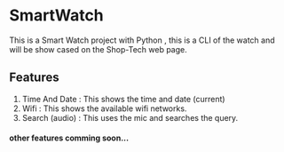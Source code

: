 # SmartWatch
This is a Smart Watch project with Python , this is a CLI of the watch and will be show cased on the Shop-Tech web page.

## Features 
1. Time And Date :
    This shows the time and date (current)
2. Wifi : 
    This shows the available wifi networks.
3. Search (audio) : 
    This uses the mic and searches the query.
#### other features comming soon... 

 
